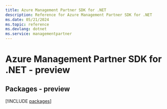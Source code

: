 ```yaml
---
title: Azure Management Partner SDK for .NET
description: Reference for Azure Management Partner SDK for .NET
ms.date: 05/21/2024
ms.topic: reference
ms.devlang: dotnet
ms.service: managementpartner
---
```

# Azure Management Partner SDK for .NET - preview
## Packages - preview
[!INCLUDE [packages](management-partner-index.md)]
